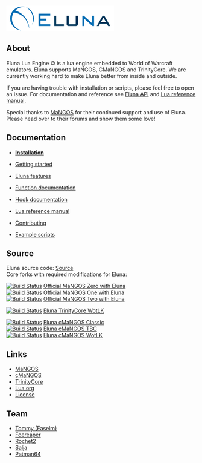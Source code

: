 ### [![Eluna](docs/Eluna.png)](https://github.com/ElunaLuaEngine/Eluna)

## About

Eluna Lua Engine &copy; is a lua engine embedded to World of Warcraft emulators. Eluna supports MaNGOS, CMaNGOS and TrinityCore.
We are currently working hard to make Eluna better from inside and outside.  

If you are having trouble with installation or scripts, please feel free to open an issue.
For documentation and reference see [Eluna API](http://www.elunaengine.com/) and [Lua reference manual](http://www.lua.org/manual/5.2/).

Special thanks to [MaNGOS](http://getmangos.eu/) for their continued support and use of Eluna. Please head over to their forums and show them some love!

## Documentation

 * [__Installation__](https://github.com/ElunaLuaEngine/Eluna/blob/master/docs/INSTALL.md)
 * [Getting started](https://github.com/ElunaLuaEngine/Eluna/blob/master/docs/USAGE.md)
 * [Eluna features](https://github.com/ElunaLuaEngine/Eluna/blob/master/docs/IMPL_DETAILS.md)
 * [Function documentation](http://www.elunaengine.com)
 * [Hook documentation](https://github.com/ElunaLuaEngine/Eluna/blob/master/Hooks.h)
 * [Lua reference manual](http://www.lua.org/manual/5.2/)

* [Contributing](https://github.com/ElunaLuaEngine/Eluna/blob/master/docs/CONTRIBUTING.md)
* [Example scripts](https://github.com/ElunaLuaEngine/Scripts)


## Source
Eluna source code: [Source](https://github.com/ElunaLuaEngine/Eluna)  
Core forks with required modifications for Eluna:

[![Build Status](https://api.travis-ci.org/mangoszero/server.svg)](https://travis-ci.org/mangoszero/server) [Official MaNGOS Zero with Eluna](https://github.com/mangoszero/server)  
[![Build Status](https://api.travis-ci.org/mangosone/server.svg)](https://travis-ci.org/mangosone/server) [Official MaNGOS One with Eluna](https://github.com/mangosone/server)  
[![Build Status](https://api.travis-ci.org/mangostwo/server.svg)](https://travis-ci.org/mangostwo/server) [Official MaNGOS Two with Eluna](https://github.com/mangostwo/server)

[![Build Status](https://travis-ci.org/ElunaLuaEngine/ElunaTrinityWotlk.png?branch=master)](https://travis-ci.org/ElunaLuaEngine/ElunaTrinityWotlk) [Eluna TrinityCore WotLK](https://github.com/ElunaLuaEngine/ElunaTrinityWotlk)

[![Build Status](https://travis-ci.org/ElunaLuaEngine/ElunaMangosClassic.png?branch=master)](https://travis-ci.org/ElunaLuaEngine/ElunaMangosClassic) [Eluna cMaNGOS Classic](https://github.com/ElunaLuaEngine/ElunaMangosClassic)  
[![Build Status](https://travis-ci.org/ElunaLuaEngine/ElunaMangosTbc.png?branch=master)](https://travis-ci.org/ElunaLuaEngine/ElunaMangosTbc) [Eluna cMaNGOS TBC](https://github.com/ElunaLuaEngine/ElunaMangosTbc)  
[![Build Status](https://travis-ci.org/ElunaLuaEngine/ElunaMangosWotlk.png?branch=master)](https://travis-ci.org/ElunaLuaEngine/ElunaMangosWotlk) [Eluna cMaNGOS WotLK](https://github.com/ElunaLuaEngine/ElunaMangosWotlk)

## Links

* [MaNGOS](http://getmangos.eu/)
* [cMaNGOS](http://cmangos.net/)
* [TrinityCore](http://www.trinitycore.org/)
* [Lua.org](http://www.lua.org/)
* [License](https://github.com/ElunaLuaEngine/Eluna/blob/master/docs/LICENSE.md)

## Team

* [Tommy (Easelm)](https://github.com/Easelm)
* [Foereaper](https://github.com/Foereaper)
* [Rochet2](https://github.com/Rochet2)
* [Salja](https://github.com/Salja)
* [Patman64](https://github.com/Patman64)
